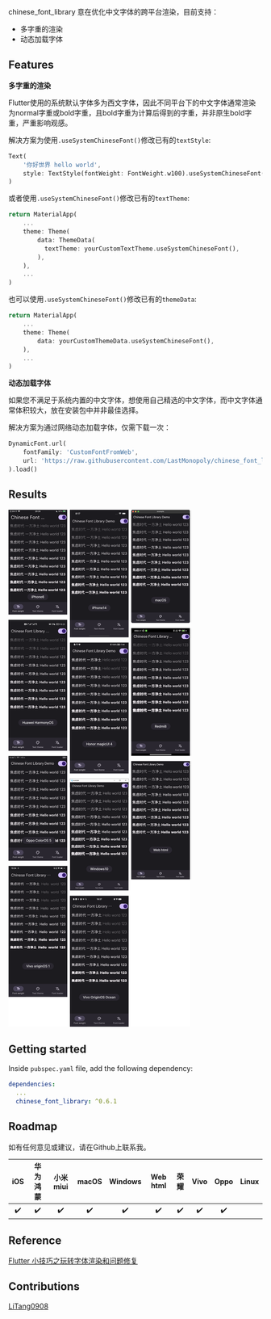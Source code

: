 <!--
This README describes the package. If you publish this package to pub.dev,
this README's contents appear on the landing page for your package.

For information about how to write a good package README, see the guide for
[writing package pages](https://dart.dev/guides/libraries/writing-package-pages).

For general information about developing packages, see the Dart guide for
[creating packages](https://dart.dev/guides/libraries/create-library-packages)
and the Flutter guide for
[developing packages and plugins](https://flutter.dev/developing-packages).
-->

chinese_font_library 意在优化中文字体的跨平台渲染，目前支持：
- 多字重的渲染
- 动态加载字体

## Features

**多字重的渲染**

Flutter使用的系统默认字体多为西文字体，因此不同平台下的中文字体通常渲染为normal字重或bold字重，且bold字重为计算后得到的字重，并非原生bold字重，严重影响观感。

解决方案为使用`.useSystemChineseFont()`修改已有的`textStyle`:

```dart
Text(
    '你好世界 hello world',
    style: TextStyle(fontWeight: FontWeight.w100).useSystemChineseFont(),
)
```

或者使用`.useSystemChineseFont()`修改已有的`textTheme`:

```dart
return MaterialApp(
    ...
    theme: Theme(
        data: ThemeData(
          textTheme: yourCustomTextTheme.useSystemChineseFont(),
        ),
    ),
    ...
)
```

也可以使用`.useSystemChineseFont()`修改已有的`themeData`:

```dart
return MaterialApp(
    ...
    theme: Theme(
        data: yourCustomThemeData.useSystemChineseFont(),
    ),
    ...
)
```

**动态加载字体**

如果您不满足于系统内置的中文字体，想使用自己精选的中文字体，而中文字体通常体积较大，放在安装包中并非最佳选择。

解决方案为通过网络动态加载字体，仅需下载一次：

```dart
DynamicFont.url(
    fontFamily: 'CustomFontFromWeb',
    url: 'https://raw.githubusercontent.com/LastMonopoly/chinese_font_library/master/example/assets/SmileySans-Oblique.ttf',
).load()
```

## Results

![Font weights demo from multiple devices](https://raw.githubusercontent.com/LastMonopoly/chinese_font_library/master/screenshots/combined.png)

## Getting started

Inside `pubspec.yaml` file, add the following dependency:

```yaml
dependencies:
  ...
  chinese_font_library: ^0.6.1
```

## Roadmap

如有任何意见或建议，请在Github上联系我。

|  iOS  | 华为 鸿蒙 | 小米 miui | macOS | Windows | Web html | 荣耀  | Vivo  | Oppo  | Linux |
| :---: | :-------: | :-------: | :---: | :-----: | :------: | :---: | :---: | :---: | :---: |
|   ✔️   |     ✔️     |     ✔️     |   ✔️   |    ✔️    |    ✔️     |   ✔️   |   ✔️   |   ✔️   |

## Reference

[Flutter 小技巧之玩转字体渲染和问题修复](https://juejin.cn/post/7108463516952035365)

## Contributions
[LiTang0908](https://github.com/litang0908)
